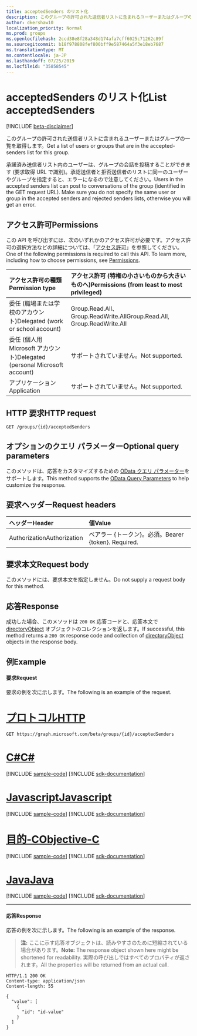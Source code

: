```yaml
---
title: acceptedSenders のリスト化
description: このグループの許可された送信者リストに含まれるユーザーまたはグループの一覧を取得します。
author: dkershaw10
localization_priority: Normal
ms.prod: groups
ms.openlocfilehash: 2ccd38e8f28a348d174afa7cff6025c71262c89f
ms.sourcegitcommit: b18f978808fef800bff9e587464a5f3e18eb7687
ms.translationtype: MT
ms.contentlocale: ja-JP
ms.lasthandoff: 07/25/2019
ms.locfileid: "35858545"
---
```

# <a name="list-acceptedsenders"></a><span data-ttu-id="3cece-103">acceptedSenders のリスト化</span><span class="sxs-lookup"><span data-stu-id="3cece-103">List acceptedSenders</span></span>

[!INCLUDE [beta-disclaimer](../../includes/beta-disclaimer.md)]

<span data-ttu-id="3cece-104">このグループの許可された送信者リストに含まれるユーザーまたはグループの一覧を取得します。</span><span class="sxs-lookup"><span data-stu-id="3cece-104">Get a list of users or groups that are in the accepted-senders list for this group.</span></span>

<span data-ttu-id="3cece-p101">承諾済み送信者リスト内のユーザーは、グループの会話を投稿することができます (要求取得 URL で識別)。承認送信者と拒否送信者のリストに同一のユーザーやグループを指定すると、エラーになるので注意してください。</span><span class="sxs-lookup"><span data-stu-id="3cece-p101">Users in the accepted senders list can post to conversations of the group (identified in the GET request URL). Make sure you do not specify the same user or group in the accepted senders and rejected senders lists, otherwise you will get an error.</span></span>

## <a name="permissions"></a><span data-ttu-id="3cece-107">アクセス許可</span><span class="sxs-lookup"><span data-stu-id="3cece-107">Permissions</span></span>
<span data-ttu-id="3cece-p102">この API を呼び出すには、次のいずれかのアクセス許可が必要です。アクセス許可の選択方法などの詳細については、「[アクセス許可](/graph/permissions-reference)」を参照してください。</span><span class="sxs-lookup"><span data-stu-id="3cece-p102">One of the following permissions is required to call this API. To learn more, including how to choose permissions, see [Permissions](/graph/permissions-reference).</span></span>

|<span data-ttu-id="3cece-110">アクセス許可の種類</span><span class="sxs-lookup"><span data-stu-id="3cece-110">Permission type</span></span>      | <span data-ttu-id="3cece-111">アクセス許可 (特権の小さいものから大きいものへ)</span><span class="sxs-lookup"><span data-stu-id="3cece-111">Permissions (from least to most privileged)</span></span>              |
|:--------------------|:---------------------------------------------------------|
|<span data-ttu-id="3cece-112">委任 (職場または学校のアカウント)</span><span class="sxs-lookup"><span data-stu-id="3cece-112">Delegated (work or school account)</span></span> | <span data-ttu-id="3cece-113">Group.Read.All、Group.ReadWrite.All</span><span class="sxs-lookup"><span data-stu-id="3cece-113">Group.Read.All, Group.ReadWrite.All</span></span>    |
|<span data-ttu-id="3cece-114">委任 (個人用 Microsoft アカウント)</span><span class="sxs-lookup"><span data-stu-id="3cece-114">Delegated (personal Microsoft account)</span></span> | <span data-ttu-id="3cece-115">サポートされていません。</span><span class="sxs-lookup"><span data-stu-id="3cece-115">Not supported.</span></span>    |
|<span data-ttu-id="3cece-116">アプリケーション</span><span class="sxs-lookup"><span data-stu-id="3cece-116">Application</span></span> | <span data-ttu-id="3cece-117">サポートされていません。</span><span class="sxs-lookup"><span data-stu-id="3cece-117">Not supported.</span></span> |

## <a name="http-request"></a><span data-ttu-id="3cece-118">HTTP 要求</span><span class="sxs-lookup"><span data-stu-id="3cece-118">HTTP request</span></span>
<!-- { "blockType": "ignored" } -->
```http
GET /groups/{id}/acceptedSenders
```

## <a name="optional-query-parameters"></a><span data-ttu-id="3cece-119">オプションのクエリ パラメーター</span><span class="sxs-lookup"><span data-stu-id="3cece-119">Optional query parameters</span></span>
<span data-ttu-id="3cece-120">このメソッドは、応答をカスタマイズするための [OData クエリ パラメーター](/graph/query-parameters)をサポートします。</span><span class="sxs-lookup"><span data-stu-id="3cece-120">This method supports the [OData Query Parameters](/graph/query-parameters) to help customize the response.</span></span>

## <a name="request-headers"></a><span data-ttu-id="3cece-121">要求ヘッダー</span><span class="sxs-lookup"><span data-stu-id="3cece-121">Request headers</span></span>
| <span data-ttu-id="3cece-122">ヘッダー</span><span class="sxs-lookup"><span data-stu-id="3cece-122">Header</span></span>       | <span data-ttu-id="3cece-123">値</span><span class="sxs-lookup"><span data-stu-id="3cece-123">Value</span></span> |
|:---------------|:--------|
| <span data-ttu-id="3cece-124">Authorization</span><span class="sxs-lookup"><span data-stu-id="3cece-124">Authorization</span></span>  | <span data-ttu-id="3cece-p103">ベアラー {トークン}。必須。</span><span class="sxs-lookup"><span data-stu-id="3cece-p103">Bearer {token}. Required.</span></span>  |

## <a name="request-body"></a><span data-ttu-id="3cece-127">要求本文</span><span class="sxs-lookup"><span data-stu-id="3cece-127">Request body</span></span>
<span data-ttu-id="3cece-128">このメソッドには、要求本文を指定しません。</span><span class="sxs-lookup"><span data-stu-id="3cece-128">Do not supply a request body for this method.</span></span>

## <a name="response"></a><span data-ttu-id="3cece-129">応答</span><span class="sxs-lookup"><span data-stu-id="3cece-129">Response</span></span>
<span data-ttu-id="3cece-130">成功した場合、このメソッドは `200 OK` 応答コードと、応答本文で [directoryObject](../resources/directoryobject.md) オブジェクトのコレクションを返します。</span><span class="sxs-lookup"><span data-stu-id="3cece-130">If successful, this method returns a `200 OK` response code and collection of [directoryObject](../resources/directoryobject.md) objects in the response body.</span></span>

## <a name="example"></a><span data-ttu-id="3cece-131">例</span><span class="sxs-lookup"><span data-stu-id="3cece-131">Example</span></span>
#### <a name="request"></a><span data-ttu-id="3cece-132">要求</span><span class="sxs-lookup"><span data-stu-id="3cece-132">Request</span></span>
<span data-ttu-id="3cece-133">要求の例を次に示します。</span><span class="sxs-lookup"><span data-stu-id="3cece-133">The following is an example of the request.</span></span>

# <a name="httptabhttp"></a>[<span data-ttu-id="3cece-134">プロトコル</span><span class="sxs-lookup"><span data-stu-id="3cece-134">HTTP</span></span>](#tab/http)
<!-- {
  "blockType": "request",
  "name": "get_acceptedsenders"
}-->
```http
GET https://graph.microsoft.com/beta/groups/{id}/acceptedSenders
```
# <a name="ctabcsharp"></a>[<span data-ttu-id="3cece-135">C#</span><span class="sxs-lookup"><span data-stu-id="3cece-135">C#</span></span>](#tab/csharp)
[!INCLUDE [sample-code](../includes/snippets/csharp/get-acceptedsenders-csharp-snippets.md)]
[!INCLUDE [sdk-documentation](../includes/snippets/snippets-sdk-documentation-link.md)]

# <a name="javascripttabjavascript"></a>[<span data-ttu-id="3cece-136">Javascript</span><span class="sxs-lookup"><span data-stu-id="3cece-136">Javascript</span></span>](#tab/javascript)
[!INCLUDE [sample-code](../includes/snippets/javascript/get-acceptedsenders-javascript-snippets.md)]
[!INCLUDE [sdk-documentation](../includes/snippets/snippets-sdk-documentation-link.md)]

# <a name="objective-ctabobjc"></a>[<span data-ttu-id="3cece-137">目的-C</span><span class="sxs-lookup"><span data-stu-id="3cece-137">Objective-C</span></span>](#tab/objc)
[!INCLUDE [sample-code](../includes/snippets/objc/get-acceptedsenders-objc-snippets.md)]
[!INCLUDE [sdk-documentation](../includes/snippets/snippets-sdk-documentation-link.md)]

# <a name="javatabjava"></a>[<span data-ttu-id="3cece-138">Java</span><span class="sxs-lookup"><span data-stu-id="3cece-138">Java</span></span>](#tab/java)
[!INCLUDE [sample-code](../includes/snippets/java/get-acceptedsenders-java-snippets.md)]
[!INCLUDE [sdk-documentation](../includes/snippets/snippets-sdk-documentation-link.md)]

---


#### <a name="response"></a><span data-ttu-id="3cece-139">応答</span><span class="sxs-lookup"><span data-stu-id="3cece-139">Response</span></span>
<span data-ttu-id="3cece-140">応答の例を次に示します。</span><span class="sxs-lookup"><span data-stu-id="3cece-140">The following is an example of the response.</span></span>
><span data-ttu-id="3cece-141">**注:** ここに示す応答オブジェクトは、読みやすさのために短縮されている場合があります。</span><span class="sxs-lookup"><span data-stu-id="3cece-141">**Note:** The response object shown here might be shortened for readability.</span></span> <span data-ttu-id="3cece-142">実際の呼び出しではすべてのプロパティが返されます。</span><span class="sxs-lookup"><span data-stu-id="3cece-142">All the properties will be returned from an actual call.</span></span>
<!-- {
  "blockType": "response",
  "truncated": true,
  "@odata.type": "microsoft.graph.directoryObject",
  "isCollection": true
} -->
```http
HTTP/1.1 200 OK
Content-type: application/json
Content-length: 55

{
  "value": [
    {
      "id": "id-value"
    }
  ]
}
```

<!-- uuid: 8fcb5dbc-d5aa-4681-8e31-b001d5168d79
2015-10-25 14:57:30 UTC -->
<!--
{
  "type": "#page.annotation",
  "description": "List acceptedSenders",
  "keywords": "",
  "section": "documentation",
  "tocPath": "",
  "suppressions": [
  ]
}
-->
